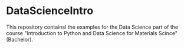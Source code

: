 # DataScienceIntro


This repository containsl the examples for the Data Science part of the course "Introduction to Python and Data Science for Materials Scince" (Bachelor).

